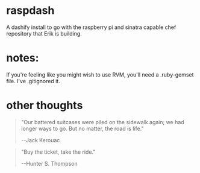 # raspdash

A dashify install to go with the raspberry pi and sinatra capable chef
repository that Erik is building.

# notes:

If you're feeling like you might wish to use RVM, you'll need a .ruby-gemset
file. I've .gitignored it.

# other thoughts

> "Our battered suitcases were piled on the sidewalk again; we had longer
> ways to go. But no matter, the road is life."
>
> --Jack Kerouac

> "Buy the ticket, take the ride."
>
>  --Hunter S. Thompson
